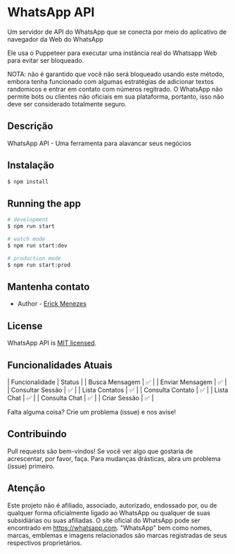 # WhatsApp API

Um servidor de API do WhatsApp que se conecta por meio do aplicativo de navegador da Web do WhatsApp

Ele usa o Puppeteer para executar uma instância real do Whatsapp Web para evitar ser bloqueado.

NOTA: não é garantido que você não será bloqueado usando este método, embora tenha funcionado com algumas estratégias de adicionar textos randomicos e entrar em contato com números regitrado. O WhatsApp não permite bots ou clientes não oficiais em sua plataforma, portanto, isso não deve ser considerado totalmente seguro.

## Descrição

WhatsApp API - Uma ferramenta para alavancar seus negócios

## Instalação

```bash
$ npm install
```

## Running the app

```bash
# development
$ npm run start

# watch mode
$ npm run start:dev

# production mode
$ npm run start:prod
```
## Mantenha contato

- Author - [Erick Menezes](https://mrmenezes.dev/)

## License

WhatsApp API  is [MIT licensed](LICENSE).

## Funcionalidades Atuais

| Funcionalidade  | Status |
| Busca Mensagem  | ✅ |
| Enviar Mensagem  | ✅ |
| Consultar Sessão  | ✅ |
| Lista Contatos  | ✅ |
| Consulta Contato  | ✅ |
| Lista Chat  | ✅ |
| Consulta Chat  | ✅ |
| Criar Sessão  | ✅ |

Falta alguma coisa? Crie um problema (issue) e nos avise!

## Contribuindo

Pull requests são bem-vindos! Se você ver algo que gostaria de acrescentar, por favor, faça. Para mudanças drásticas, abra um problema (issue) primeiro.

## Atenção

Este projeto não é afiliado, associado, autorizado, endossado por, ou de qualquer forma oficialmente ligado ao WhatsApp ou qualquer de suas subsidiárias ou suas afiliadas. O site oficial do WhatsApp pode ser encontrado em https://whatsapp.com. "WhatsApp" bem como nomes, marcas, emblemas e imagens relacionados são marcas registradas de seus respectivos proprietários.

